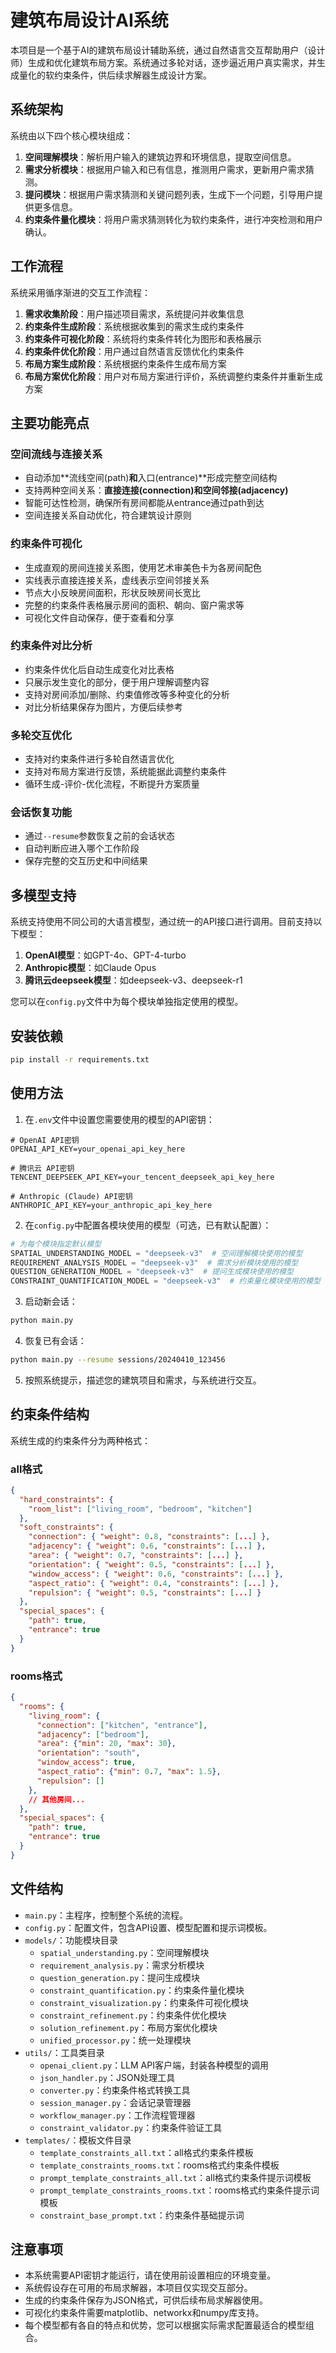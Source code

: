 # 建筑布局设计AI系统

本项目是一个基于AI的建筑布局设计辅助系统，通过自然语言交互帮助用户（设计师）生成和优化建筑布局方案。系统通过多轮对话，逐步逼近用户真实需求，并生成量化的软约束条件，供后续求解器生成设计方案。

## 系统架构

系统由以下四个核心模块组成：

1. **空间理解模块**：解析用户输入的建筑边界和环境信息，提取空间信息。
2. **需求分析模块**：根据用户输入和已有信息，推测用户需求，更新用户需求猜测。
3. **提问模块**：根据用户需求猜测和关键问题列表，生成下一个问题，引导用户提供更多信息。
4. **约束条件量化模块**：将用户需求猜测转化为软约束条件，进行冲突检测和用户确认。

## 工作流程

系统采用循序渐进的交互工作流程：

1. **需求收集阶段**：用户描述项目需求，系统提问并收集信息
2. **约束条件生成阶段**：系统根据收集到的需求生成约束条件
3. **约束条件可视化阶段**：系统将约束条件转化为图形和表格展示
4. **约束条件优化阶段**：用户通过自然语言反馈优化约束条件
5. **布局方案生成阶段**：系统根据约束条件生成布局方案
6. **布局方案优化阶段**：用户对布局方案进行评价，系统调整约束条件并重新生成方案

## 主要功能亮点

### 空间流线与连接关系

- 自动添加**流线空间(path)**和**入口(entrance)**形成完整空间结构
- 支持两种空间关系：**直接连接(connection)**和**空间邻接(adjacency)**
- 智能可达性检测，确保所有房间都能从entrance通过path到达
- 空间连接关系自动优化，符合建筑设计原则

### 约束条件可视化

- 生成直观的房间连接关系图，使用艺术审美色卡为各房间配色
- 实线表示直接连接关系，虚线表示空间邻接关系
- 节点大小反映房间面积，形状反映房间长宽比
- 完整的约束条件表格展示房间的面积、朝向、窗户需求等
- 可视化文件自动保存，便于查看和分享

### 约束条件对比分析

- 约束条件优化后自动生成变化对比表格
- 只展示发生变化的部分，便于用户理解调整内容
- 支持对房间添加/删除、约束值修改等多种变化的分析
- 对比分析结果保存为图片，方便后续参考

### 多轮交互优化

- 支持对约束条件进行多轮自然语言优化
- 支持对布局方案进行反馈，系统能据此调整约束条件
- 循环生成-评价-优化流程，不断提升方案质量

### 会话恢复功能

- 通过`--resume`参数恢复之前的会话状态
- 自动判断应进入哪个工作阶段
- 保存完整的交互历史和中间结果

## 多模型支持

系统支持使用不同公司的大语言模型，通过统一的API接口进行调用。目前支持以下模型：

1. **OpenAI模型**：如GPT-4o、GPT-4-turbo
2. **Anthropic模型**：如Claude Opus
3. **腾讯云deepseek模型**：如deepseek-v3、deepseek-r1

您可以在`config.py`文件中为每个模块单独指定使用的模型。

## 安装依赖

```bash
pip install -r requirements.txt
```

## 使用方法

1. 在`.env`文件中设置您需要使用的模型的API密钥：

```
# OpenAI API密钥
OPENAI_API_KEY=your_openai_api_key_here

# 腾讯云 API密钥
TENCENT_DEEPSEEK_API_KEY=your_tencent_deepseek_api_key_here

# Anthropic (Claude) API密钥
ANTHROPIC_API_KEY=your_anthropic_api_key_here
```

2. 在`config.py`中配置各模块使用的模型（可选，已有默认配置）：

```python
# 为每个模块指定默认模型
SPATIAL_UNDERSTANDING_MODEL = "deepseek-v3"  # 空间理解模块使用的模型
REQUIREMENT_ANALYSIS_MODEL = "deepseek-v3"  # 需求分析模块使用的模型
QUESTION_GENERATION_MODEL = "deepseek-v3"  # 提问生成模块使用的模型
CONSTRAINT_QUANTIFICATION_MODEL = "deepseek-v3"  # 约束量化模块使用的模型
```

3. 启动新会话：

```bash
python main.py
```

4. 恢复已有会话：

```bash
python main.py --resume sessions/20240410_123456
```

5. 按照系统提示，描述您的建筑项目和需求，与系统进行交互。

## 约束条件结构

系统生成的约束条件分为两种格式：

### all格式

```json
{
  "hard_constraints": {
    "room_list": ["living_room", "bedroom", "kitchen"]
  },
  "soft_constraints": {
    "connection": { "weight": 0.8, "constraints": [...] },
    "adjacency": { "weight": 0.6, "constraints": [...] },
    "area": { "weight": 0.7, "constraints": [...] },
    "orientation": { "weight": 0.5, "constraints": [...] },
    "window_access": { "weight": 0.6, "constraints": [...] },
    "aspect_ratio": { "weight": 0.4, "constraints": [...] },
    "repulsion": { "weight": 0.5, "constraints": [...] }
  },
  "special_spaces": {
    "path": true,
    "entrance": true
  }
}
```

### rooms格式

```json
{
  "rooms": {
    "living_room": {
      "connection": ["kitchen", "entrance"],
      "adjacency": ["bedroom"],
      "area": {"min": 20, "max": 30},
      "orientation": "south",
      "window_access": true,
      "aspect_ratio": {"min": 0.7, "max": 1.5},
      "repulsion": []
    },
    // 其他房间...
  },
  "special_spaces": {
    "path": true,
    "entrance": true
  }
}
```

## 文件结构

- `main.py`：主程序，控制整个系统的流程。
- `config.py`：配置文件，包含API设置、模型配置和提示词模板。
- `models/`：功能模块目录
  - `spatial_understanding.py`：空间理解模块
  - `requirement_analysis.py`：需求分析模块
  - `question_generation.py`：提问生成模块
  - `constraint_quantification.py`：约束条件量化模块
  - `constraint_visualization.py`：约束条件可视化模块
  - `constraint_refinement.py`：约束条件优化模块
  - `solution_refinement.py`：布局方案优化模块
  - `unified_processor.py`：统一处理模块
- `utils/`：工具类目录
  - `openai_client.py`：LLM API客户端，封装各种模型的调用
  - `json_handler.py`：JSON处理工具
  - `converter.py`：约束条件格式转换工具
  - `session_manager.py`：会话记录管理器
  - `workflow_manager.py`：工作流程管理器
  - `constraint_validator.py`：约束条件验证工具
- `templates/`：模板文件目录
  - `template_constraints_all.txt`：all格式约束条件模板
  - `template_constraints_rooms.txt`：rooms格式约束条件模板
  - `prompt_template_constraints_all.txt`：all格式约束条件提示词模板
  - `prompt_template_constraints_rooms.txt`：rooms格式约束条件提示词模板
  - `constraint_base_prompt.txt`：约束条件基础提示词

## 注意事项

- 本系统需要API密钥才能运行，请在使用前设置相应的环境变量。
- 系统假设存在可用的布局求解器，本项目仅实现交互部分。
- 生成的约束条件保存为JSON格式，可供后续布局求解器使用。
- 可视化约束条件需要matplotlib、networkx和numpy库支持。
- 每个模型都有各自的特点和优势，您可以根据实际需求配置最适合的模型组合。